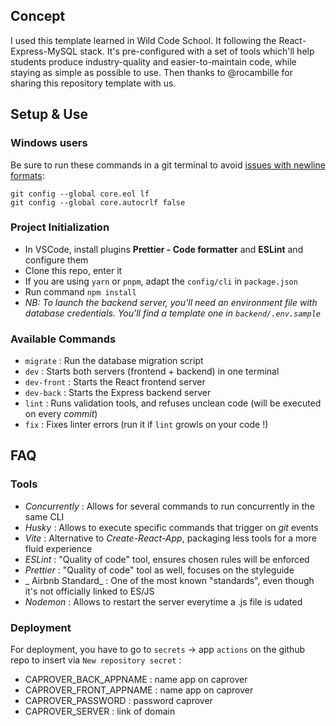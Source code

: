 ## Concept

I used this template learned in Wild Code School. It following the React-Express-MySQL stack.
It's pre-configured with a set of tools which'll help students produce industry-quality and easier-to-maintain code, while staying as simple as possible to use.
Then thanks to @rocambille for sharing this repository template with us.

## Setup & Use

### Windows users

Be sure to run these commands in a git terminal to avoid [issues with newline formats](https://en.wikipedia.org/wiki/Newline#Issues_with_different_newline_formats):

```
git config --global core.eol lf
git config --global core.autocrlf false
```

### Project Initialization

- In VSCode, install plugins **Prettier - Code formatter** and **ESLint** and configure them
- Clone this repo, enter it
- If you are using `yarn` or `pnpm`, adapt the `config/cli` in `package.json`
- Run command `npm install`
- _NB: To launch the backend server, you'll need an environment file with database credentials. You'll find a template one in `backend/.env.sample`_

### Available Commands

- `migrate` : Run the database migration script
- `dev` : Starts both servers (frontend + backend) in one terminal
- `dev-front` : Starts the React frontend server
- `dev-back` : Starts the Express backend server
- `lint` : Runs validation tools, and refuses unclean code (will be executed on every _commit_)
- `fix` : Fixes linter errors (run it if `lint` growls on your code !)

## FAQ

### Tools

- _Concurrently_ : Allows for several commands to run concurrently in the same CLI
- _Husky_ : Allows to execute specific commands that trigger on _git_ events
- _Vite_ : Alternative to _Create-React-App_, packaging less tools for a more fluid experience
- _ESLint_ : "Quality of code" tool, ensures chosen rules will be enforced
- _Prettier_ : "Quality of code" tool as well, focuses on the styleguide
- _ Airbnb Standard_ : One of the most known "standards", even though it's not officially linked to ES/JS
- _Nodemon_ : Allows to restart the server everytime a .js file is udated

### Deployment

For deployment, you have to go to `secrets` → app `actions` on the github repo to insert via `New repository secret` :

- CAPROVER_BACK_APPNAME : name app on caprover
- CAPROVER_FRONT_APPNAME : name app on caprover
- CAPROVER_PASSWORD : password caprover
- CAPROVER_SERVER : link of domain

